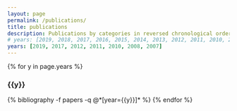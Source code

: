 ```yaml
---
layout: page
permalink: /publications/
title: publications
description: Publications by categories in reversed chronological order. Generated by jekyll-scholar.
# years: [2019, 2018, 2017, 2016, 2015, 2014, 2013, 2012, 2011, 2010, 2009, 2008, 2007]
years: [2019, 2017, 2012, 2011, 2010, 2008, 2007]
---
```


{% for y in page.years %}
  <h3 class="year">{{y}}</h3>
  {% bibliography -f papers -q @*[year={{y}}]* %}
{% endfor %}
